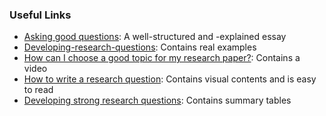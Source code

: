 
### Useful Links 

- [Asking good questions](http://www.williamcronon.net/researching/questions.htm): A well-structured and -explained essay
- [Developing-research-questions](https://www.monash.edu/rlo/research-writing-assignments/understanding-the-assignment/developing-research-questions): Contains real examples
- [How can I choose a good topic for my research paper?](http://emory.libanswers.com/faq/44525): Contains a video
- [How to write a research question](https://www.wikihow.com/Write-a-Research-Question): Contains visual contents and is easy to read 
- [Developing strong research questions](https://www.scribbr.com/research-process/research-questions/): Contains summary tables
